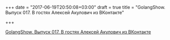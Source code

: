 +++
date = "2017-06-19T20:50:08+03:00"
draft = true
title = "GolangShow. Выпуск 017. В гостях Алексей Акулович из ВКонтакте"

+++

<p><a href="http://golangshow.com/episode/2015/09-10-017/">GolangShow. Выпуск 017. В гостях Алексей Акулович из ВКонтакте</a></p>